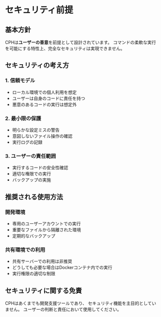 # セキュリティ前提

## 基本方針

CPHは**ユーザーの善意**を前提として設計されています。
コマンドの柔軟な実行を可能にする特性上、完全なセキュリティは実現できません。

## セキュリティの考え方

### 1. 信頼モデル
- ローカル環境での個人利用を想定
- ユーザーは自身のコードに責任を持つ
- 悪意のあるコードの実行は想定外

### 2. 最小限の保護
- 明らかな設定ミスの警告
- 意図しないファイル操作の確認
- 実行ログの記録

### 3. ユーザーの責任範囲
- 実行するコードの安全性確認
- 適切な権限での実行
- バックアップの実施

## 推奨される使用方法

### 開発環境
- 専用のユーザーアカウントでの実行
- 重要なファイルから隔離された環境
- 定期的なバックアップ

### 共有環境での利用
- 共有サーバーでの利用は非推奨
- どうしても必要な場合はDockerコンテナ内での実行
- 実行権限の適切な制限

## セキュリティに関する免責

CPHはあくまでも開発支援ツールであり、
セキュリティ機能を主目的としていません。
ユーザーの判断と責任において使用してください。